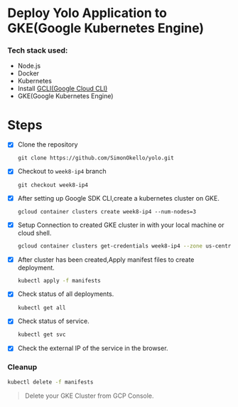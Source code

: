 # Deploy Yolo Application to GKE(Google Kubernetes Engine) 
### Tech stack used:
- Node.js
- Docker
- Kubernetes
- Install [GCLI(Google Cloud CLI)](https://cloud.google.com/sdk/docs/install-sdk)
- GKE(Google Kubernetes Engine)


# Steps
- [x] Clone the repository
    ```
    git clone https://github.com/SimonOkello/yolo.git
    ```

- [x] Checkout to `week8-ip4` branch
    ```
    git checkout week8-ip4
    ```
- [x] After setting up Google SDK CLI,create a kubernetes cluster on GKE.
    ```
    gcloud container clusters create week8-ip4 --num-nodes=3
    ```
- [x] Setup Connection to created GKE cluster in with your local machine or cloud shell.
    ```sh
    gcloud container clusters get-credentials week8-ip4 --zone us-central1-a --project <PROJECT_ID>
    ```
- [x] After cluster has been created,Apply manifest files to create deployment.
    ```sh
    kubectl apply -f manifests
    ```
- [x] Check status of all deployments.
    ```sh
    kubectl get all
    ```
- [x] Check status of service.
    ```sh
    kubectl get svc
    ```
- [x] Check the external IP of the service in the browser.

### Cleanup
```sh
kubectl delete -f manifests
```

> Delete your GKE Cluster from GCP Console.